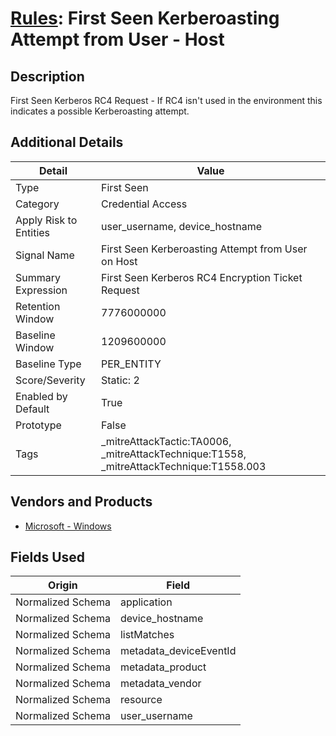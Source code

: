 # [Rules](README.md): First Seen Kerberoasting Attempt from User - Host

## Description
First Seen Kerberos RC4 Request - If RC4 isn't used in the environment this indicates a possible Kerberoasting attempt.

## Additional Details
|Detail|Value|
|----|----|
|Type|First Seen|
|Category|Credential Access|
|Apply Risk to Entities|user_username, device_hostname|
|Signal Name|First Seen Kerberoasting Attempt from User on Host|
|Summary Expression|First Seen Kerberos RC4 Encryption Ticket Request|
|Retention Window|7776000000|
|Baseline Window|1209600000|
|Baseline Type|PER_ENTITY|
|Score/Severity|Static: 2|
|Enabled by Default|True|
|Prototype|False|
|Tags|_mitreAttackTactic:TA0006, _mitreAttackTechnique:T1558, _mitreAttackTechnique:T1558.003|
## Vendors and Products
- [Microsoft - Windows](../products/1ff7546c-cb36-4a24-87f7-89d2cecc5761.md)


## Fields Used

|Origin|Field|
|----|----|
|Normalized Schema|application|
|Normalized Schema|device_hostname|
|Normalized Schema|listMatches|
|Normalized Schema|metadata_deviceEventId|
|Normalized Schema|metadata_product|
|Normalized Schema|metadata_vendor|
|Normalized Schema|resource|
|Normalized Schema|user_username|



